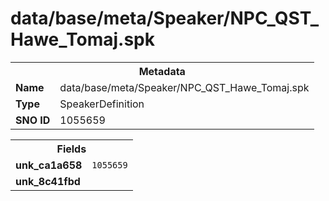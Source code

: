 <h1>data/base/meta/Speaker/NPC_QST_Hawe_Tomaj.spk</h1><table><tr><th colspan="100%">Metadata</th></tr><tr><td><b>Name</b></td><td>data/base/meta/Speaker/NPC_QST_Hawe_Tomaj.spk</td></tr><tr><td><b>Type</b></td><td>SpeakerDefinition</td></tr><tr><td><b>SNO ID</b></td><td>1055659</td></tr></table>

<table><tr><th colspan="100%">Fields</th></tr><tr><td><b>unk_ca1a658</b></td><td><code>1055659</code></td></tr><tr><td><b>unk_8c41fbd</b></td><td></td></tr></table>

